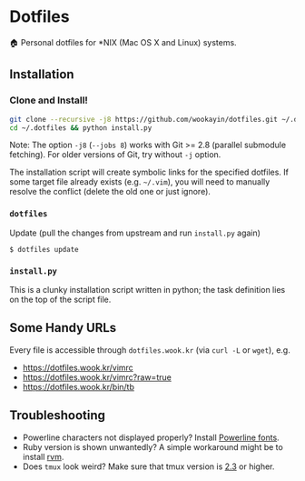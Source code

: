 Dotfiles
========

🏠 Personal dotfiles for \*NIX (Mac OS X and Linux) systems.

Installation
------------

### Clone and Install!

```bash
git clone --recursive -j8 https://github.com/wookayin/dotfiles.git ~/.dotfiles
cd ~/.dotfiles && python install.py
```

Note: The option `-j8` (`--jobs 8`) works with Git >= 2.8 (parallel submodule fetching).
For older versions of Git, try without `-j` option.

The installation script will create symbolic links for the specified dotfiles.
If some target file already exists (e.g. `~/.vim`), you will need to manually resolve the conflict (delete the old one or just ignore).

### `dotfiles`

Update (pull the changes from upstream and run `install.py` again)

```
$ dotfiles update
```


### `install.py`

This is a clunky installation script written in python;
the task definition lies on the top of the script file.


Some Handy URLs
---------------

Every file is accessible through `dotfiles.wook.kr` (via `curl -L` or `wget`), e.g.

* https://dotfiles.wook.kr/vimrc
* https://dotfiles.wook.kr/vimrc?raw=true
* https://dotfiles.wook.kr/bin/tb


Troubleshooting
---------------

* Powerline characters not displayed properly? Install [Powerline fonts](https://github.com/powerline/fonts).
* Ruby version is shown unwantedly? A simple workaround might be to install [rvm](https://rvm.io/).
* Does `tmux` look weird? Make sure that tmux version is [2.3](etc/ubuntu-setup.sh) or higher.
